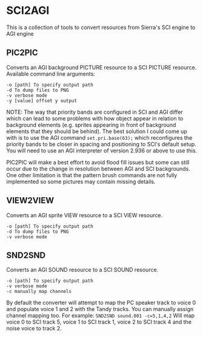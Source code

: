 # SCI2AGI
This is a collection of tools to convert resources from Sierra's SCI engine to AGI engine

## PIC2PIC
Converts an AGI background PICTURE resource to a SCI PICTURE resource. 
Available command line arguments:
```
-o [path] To specify output path
-d To dump files to PNG
-v verbose mode
-y [value] offset y output
```

NOTE: The way that priority bands are configured in SCI and AGI differ which can lead to some problems with how object appear in relation to background elements (e.g. sprites appearing in front of background elements that they should be behind). The best solution I could come up with is to use the AGI command `set.pri.base(63);` which reconfigures the priority bands to be closer in spacing and positioning to SCI's default setup. You will need to use an AGI interpreter of version 2.936 or above to use this.

PIC2PIC will make a best effort to avoid flood fill issues but some can still occur due to the change in resolution between AGI and SCI backgrounds. One other limitation is that the pattern brush commands are not fully implemented so some pictures may contain missing details.

## VIEW2VIEW
Converts an AGI sprite VIEW resource to a SCI VIEW resource.
```
-o [path] To specify output path
-d To dump files to PNG
-v verbose mode
```

## SND2SND
Converts an AGI SOUND resource to a SCI SOUND resource.
```
-o [path] To specify output path
-v verbose mode
-c manually map channels
```
By default the converter will attempt to map the PC speaker track to voice 0 and populate voice 1 and 2 with the Tandy tracks. You can manually assign channel mapping too. For example:
`SND2SND sound.001 -c=5,1,4,2`
Will map voice 0 to SCI track 5, voice 1 to SCI track 1, voice 2 to SCI track 4 and the noise voice to track 2.
